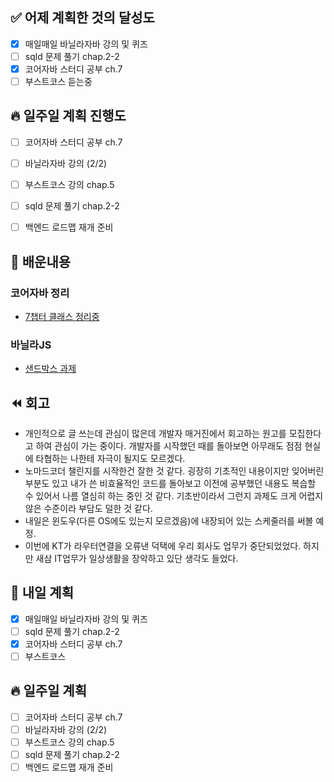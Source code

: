 ## ✅ 어제 계획한 것의 달성도
- [x] 매일매일 바닐라자바 강의 및 퀴즈
- [ ] sqld 문제 풀기 chap.2-2
- [x] 코어자바 스터디 공부 ch.7
- [ ] 부스트코스 듣는중

## 🔥 일주일 계획 진행도
- [ ] 코어자바 스터디 공부 ch.7
- [ ] 바닐라자바 강의 (2/2)
- [ ] 부스트코스 강의 chap.5
- [ ] sqld 문제 풀기 chap.2-2
- [ ] 백엔드 로드맵 재개 준비


## 💬 배운내용

### 코어자바 정리
- [7챕터 클래스 정리중](https://github.com/leeokdk/BOOKMON_stomach/blob/main/js_core/7_class.md)

### 바닐라JS
- [샌드박스 과제](https://codesandbox.io/s/empty-blueprint-forked-lnff2?file=/src/index.js)

## ⏪ 회고
- 개인적으로 글 쓰는데 관심이 많은데 개발자 매거진에서 회고하는 원고를 모집한다고 하여 관심이 가는 중이다. 개발자를 시작했던 때를 돌아보면 아무래도 점점 현실에 타협하는 나한테 자극이 될지도 모르겠다.
- 노마드코더 챌린지를 시작한건 잘한 것 같다. 굉장히 기초적인 내용이지만 잊어버린 부분도 있고 내가 쓴 비효율적인 코드를 돌아보고 이전에 공부했던 내용도 복습할 수 있어서 나름 열심히 하는 중인 것 같다. 기초반이라서 그런지 과제도 크게 어렵지 않은 수준이라 부담도 덜한 것 같다.
- 내일은 윈도우(다른 OS에도 있는지 모르겠음)에 내장되어 있는 스케줄러를 써볼 예정. 
- 이번에 KT가 라우터연결을 오류낸 덕택에 우리 회사도 업무가 중단되었었다. 하지만 새삼 IT업무가 일상생활을 장악하고 있단 생각도 들었다. 

## 🔰 내일 계획
- [x] 매일매일 바닐라자바 강의 및 퀴즈
- [ ] sqld 문제 풀기 chap.2-2
- [x] 코어자바 스터디 공부 ch.7
- [ ] 부스트코스

## 🔥 일주일 계획
- [ ] 코어자바 스터디 공부 ch.7
- [ ] 바닐라자바 강의 (2/2)
- [ ] 부스트코스 강의 chap.5
- [ ] sqld 문제 풀기 chap.2-2
- [ ] 백엔드 로드맵 재개 준비
